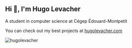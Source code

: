 ## Hi 👋, I'm Hugo Levacher
A student in computer science at Cégep Édouard-Montpetit

You can check out my best projects at [hugolevacher.com](https://hugolevacher.com/)

<p><img src="https://github-readme-stats.vercel.app/api/top-langs?username=hugolevacher&show_icons=true&locale=en&layout=compact" alt="hugolevacher" /></p>
